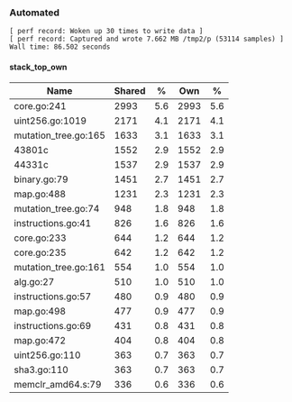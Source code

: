 ### Automated

```
[ perf record: Woken up 30 times to write data ]
[ perf record: Captured and wrote 7.662 MB /tmp2/p (53114 samples) ]
Wall time: 86.502 seconds
```

#### stack_top_own

Name                                         | Shared |   %   | Own  |   %
---------------------------------------------|--------|-------|------|------
core.go:241                                  |   2993 |   5.6 | 2993 |   5.6
uint256.go:1019                              |   2171 |   4.1 | 2171 |   4.1
mutation_tree.go:165                         |   1633 |   3.1 | 1633 |   3.1
43801c                                       |   1552 |   2.9 | 1552 |   2.9
44331c                                       |   1537 |   2.9 | 1537 |   2.9
binary.go:79                                 |   1451 |   2.7 | 1451 |   2.7
map.go:488                                   |   1231 |   2.3 | 1231 |   2.3
mutation_tree.go:74                          |    948 |   1.8 |  948 |   1.8
instructions.go:41                           |    826 |   1.6 |  826 |   1.6
core.go:233                                  |    644 |   1.2 |  644 |   1.2
core.go:235                                  |    642 |   1.2 |  642 |   1.2
mutation_tree.go:161                         |    554 |   1.0 |  554 |   1.0
alg.go:27                                    |    510 |   1.0 |  510 |   1.0
instructions.go:57                           |    480 |   0.9 |  480 |   0.9
map.go:498                                   |    477 |   0.9 |  477 |   0.9
instructions.go:69                           |    431 |   0.8 |  431 |   0.8
map.go:472                                   |    404 |   0.8 |  404 |   0.8
uint256.go:110                               |    363 |   0.7 |  363 |   0.7
sha3.go:110                                  |    363 |   0.7 |  363 |   0.7
memclr_amd64.s:79                            |    336 |   0.6 |  336 |   0.6

